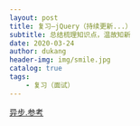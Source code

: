 ```yaml
---
layout: post
title: 复习—jQuery（持续更新...）
subtitle: 总结梳理知识点，温故知新
date: 2020-03-24
author: dukang
header-img: img/smile.jpg
catalog: true
tags: 
    - 复习（面试）
---
```




[异步.参考](https://blog.csdn.net/hai1991yu/article/details/81407016)